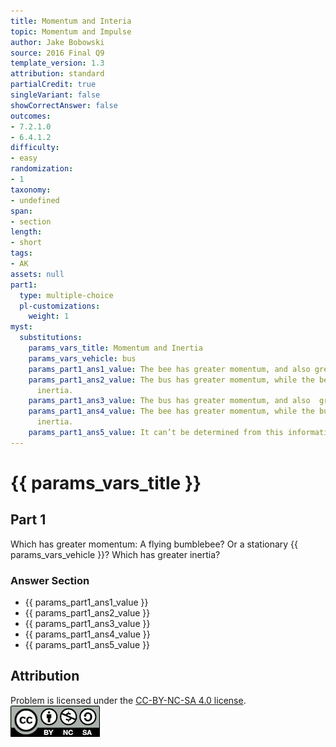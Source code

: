 ```yaml
---
title: Momentum and Interia
topic: Momentum and Impulse
author: Jake Bobowski
source: 2016 Final Q9
template_version: 1.3
attribution: standard
partialCredit: true
singleVariant: false
showCorrectAnswer: false
outcomes:
- 7.2.1.0
- 6.4.1.2
difficulty:
- easy
randomization:
- 1
taxonomy:
- undefined
span:
- section
length:
- short
tags:
- AK
assets: null
part1:
  type: multiple-choice
  pl-customizations:
    weight: 1
myst:
  substitutions:
    params_vars_title: Momentum and Inertia
    params_vars_vehicle: bus
    params_part1_ans1_value: The bee has greater momentum, and also greater inertia.
    params_part1_ans2_value: The bus has greater momentum, while the bee has greater
      inertia.
    params_part1_ans3_value: The bus has greater momentum, and also  greater inertia.
    params_part1_ans4_value: The bee has greater momentum, while the bus has greater
      inertia.
    params_part1_ans5_value: It can’t be determined from this information.
---
```

# {{ params_vars_title }}

## Part 1

Which has greater momentum: A flying bumblebee? Or a stationary {{ params_vars_vehicle }}? Which has greater inertia?

### Answer Section

- {{ params_part1_ans1_value }}
- {{ params_part1_ans2_value }}
- {{ params_part1_ans3_value }}
- {{ params_part1_ans4_value }}
- {{ params_part1_ans5_value }}

## Attribution

Problem is licensed under the [CC-BY-NC-SA 4.0 license](https://creativecommons.org/licenses/by-nc-sa/4.0/).<br> ![The Creative Commons 4.0 license requiring attribution-BY, non-commercial-NC, and share-alike-SA license.](https://raw.githubusercontent.com/firasm/bits/master/by-nc-sa.png)